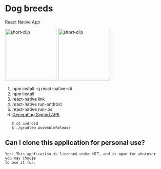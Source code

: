 # Dog breeds

React Native App

<img width="170" alt="short-clip" src="/wireframes/home.png">
<img width="170" alt="short-clip" src="/wireframes/preview.gif">
<br />

1. npm install -g react-native-cli
2. npm install
3. react-native link
4. react-native run-android
5. react-native run-ios
6. [Generating Signed APK](https://facebook.github.io/react-native/docs/signed-apk-android)  
```
   $ cd android  
   $ ./gradlew assembleRelease  
``` 

## Can I clone this application for personal use? ##

```
Yes! This application is licensed under MIT, and is open for whatever you may choose
to use it for.
```
